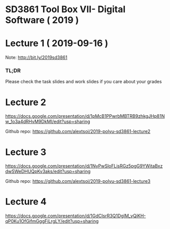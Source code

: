 # SD3861 Tool Box VII- Digital Software ( 2019 )

# Lecture 1 ( 2019-09-16 )
Note: http://bit.ly/2019sd3861
### TL;DR
Please check the task slides and work slides if you care about your grades


# Lecture 2
https://docs.google.com/presentation/d/1pMcB1PPwrbMBTRB9zhkgJHp81Nw_1o3a4dRHvM9DkMI/edit?usp=sharing

Github repo: https://github.com/alextsoi/2019-polyu-sd3861-lecture2

# Lecture 3
https://docs.google.com/presentation/d/1NyPwSloFLisRGz5pgG9YWitaBxzdwSWeDHUQpKv3aks/edit?usp=sharing

Github repo: https://github.com/alextsoi/2019-polyu-sd3861-lecture3

# Lecture 4
https://docs.google.com/presentation/d/1GdCIsrR3Q1DgIM_yQiKH-qP0Ku1OfGifmGggFiLrgLY/edit?usp=sharing
